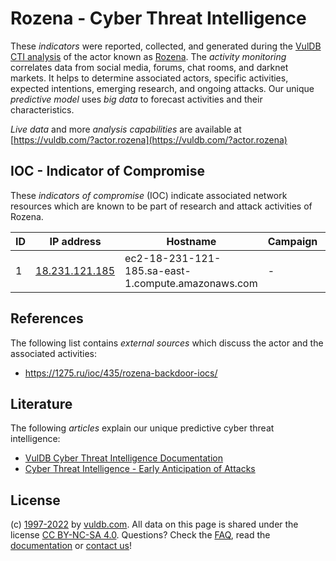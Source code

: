 # Rozena - Cyber Threat Intelligence

These _indicators_ were reported, collected, and generated during the [VulDB CTI analysis](https://vuldb.com/?kb.cti) of the actor known as [Rozena](https://vuldb.com/?actor.rozena). The _activity monitoring_ correlates data from social media, forums, chat rooms, and darknet markets. It helps to determine associated actors, specific activities, expected intentions, emerging research, and ongoing attacks. Our unique _predictive model_ uses _big data_ to forecast activities and their characteristics.

_Live data_ and more _analysis capabilities_ are available at [https://vuldb.com/?actor.rozena](https://vuldb.com/?actor.rozena)

## IOC - Indicator of Compromise

These _indicators of compromise_ (IOC) indicate associated network resources which are known to be part of research and attack activities of Rozena.

ID | IP address | Hostname | Campaign | Confidence
-- | ---------- | -------- | -------- | ----------
1 | [18.231.121.185](https://vuldb.com/?ip.18.231.121.185) | ec2-18-231-121-185.sa-east-1.compute.amazonaws.com | - | Medium

## References

The following list contains _external sources_ which discuss the actor and the associated activities:

* https://1275.ru/ioc/435/rozena-backdoor-iocs/

## Literature

The following _articles_ explain our unique predictive cyber threat intelligence:

* [VulDB Cyber Threat Intelligence Documentation](https://vuldb.com/?kb.cti)
* [Cyber Threat Intelligence - Early Anticipation of Attacks](https://www.scip.ch/en/?labs.20201022)

## License

(c) [1997-2022](https://vuldb.com/?kb.changelog) by [vuldb.com](https://vuldb.com/?kb.about). All data on this page is shared under the license [CC BY-NC-SA 4.0](https://creativecommons.org/licenses/by-nc-sa/4.0/). Questions? Check the [FAQ](https://vuldb.com/?kb.faq), read the [documentation](https://vuldb.com/?kb) or [contact us](https://vuldb.com/?contact)!
